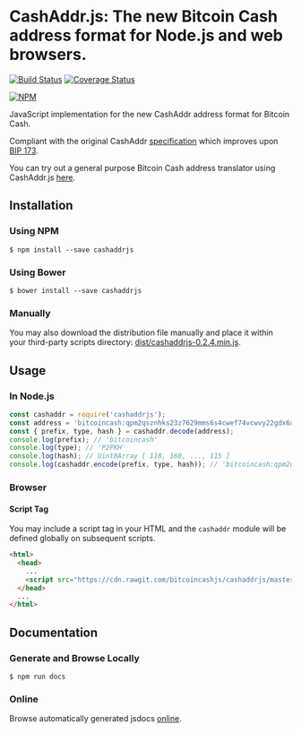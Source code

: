 # CashAddr.js: The new Bitcoin Cash address format for Node.js and web browsers.

[![Build Status](https://travis-ci.org/bitcoincashjs/cashaddrjs.svg?branch=master)](https://travis-ci.org/bitcoincashjs/cashaddrjs) [![Coverage Status](https://coveralls.io/repos/github/bitcoincashjs/cashaddrjs/badge.svg?branch=master)](https://coveralls.io/github/bitcoincashjs/cashaddrjs?branch=master)

[![NPM](https://nodei.co/npm/cashaddrjs.png?downloads=true)](https://nodei.co/npm/cashaddrjs/)

JavaScript implementation for the new CashAddr address format for Bitcoin Cash.

Compliant with the original CashAddr [specification](https://github.com/Bitcoin-UAHF/spec/blob/master/cashaddr.md) which improves upon [BIP 173](https://github.com/bitcoin/bips/blob/master/bip-0173.mediawiki).

You can try out a general purpose Bitcoin Cash address translator using CashAddr.js [here](https://bitcoincashjs.github.io/address/).

## Installation

### Using NPM

```bsh
$ npm install --save cashaddrjs
```

### Using Bower

```bsh
$ bower install --save cashaddrjs
```

### Manually

You may also download the distribution file manually and place it within your third-party scripts directory: [dist/cashaddrjs-0.2.4.min.js](https://cdn.rawgit.com/bitcoincashjs/cashaddrjs/master/dist/cashaddrjs-0.2.4.min.js).

## Usage

### In Node.js

```javascript
const cashaddr = require('cashaddrjs');
const address = 'bitcoincash:qpm2qsznhks23z7629mms6s4cwef74vcwvy22gdx6a';
const { prefix, type, hash } = cashaddr.decode(address);
console.log(prefix); // 'bitcoincash'
console.log(type); // 'P2PKH'
console.log(hash); // Uint8Array [ 118, 160, ..., 115 ]
console.log(cashaddr.encode(prefix, type, hash)); // 'bitcoincash:qpm2qsznhks23z7629mms6s4cwef74vcwvy22gdx6a'
```

### Browser

#### Script Tag

You may include a script tag in your HTML and the `cashaddr` module will be defined globally on subsequent scripts.

```html
<html>
  <head>
    ...
    <script src="https://cdn.rawgit.com/bitcoincashjs/cashaddrjs/master/dist/cashaddrjs-0.2.4.min.js"></script>
  </head>
  ...
</html>
```

## Documentation

### Generate and Browse Locally

```bsh
$ npm run docs
```

### Online

Browse automatically generated jsdocs [online](https://cdn.rawgit.com/bitcoincashjs/cashaddrjs/master/docs/index.html).

